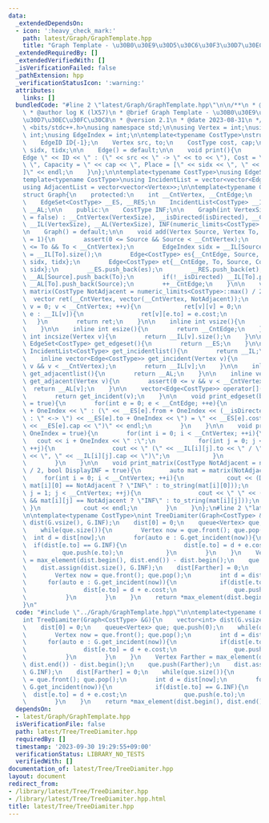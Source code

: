```yaml
---
data:
  _extendedDependsOn:
  - icon: ':heavy_check_mark:'
    path: latest/Graph/GraphTemplate.hpp
    title: "Graph Template - \u30B0\u30E9\u30D5\u30C6\u30F3\u30D7\u30EC\u30FC\u30C8"
  _extendedRequiredBy: []
  _extendedVerifiedWith: []
  _isVerificationFailed: false
  _pathExtension: hpp
  _verificationStatusIcon: ':warning:'
  attributes:
    links: []
  bundledCode: "#line 2 \"latest/Graph/GraphTemplate.hpp\"\n\n/**\n * @file GraphTemplate.hpp\n\
    \ * @author log K (lX57)\n * @brief Graph Template - \u30B0\u30E9\u30D5\u30C6\u30F3\
    \u30D7\u30EC\u30FC\u30C8\n * @version 2.1\n * @date 2023-08-31\n */\n\n#include\
    \ <bits/stdc++.h>\nusing namespace std;\n\nusing Vertex = int;\nusing EdgeID =\
    \ int;\nusing EdgeIndex = int;\n\ntemplate<typename CostType>\nstruct Edge{\n\
    \    EdgeID ID{-1};\n    Vertex src, to;\n    CostType cost, cap;\n    EdgeIndex\
    \ sidx, tidx;\n\n    Edge() = default;\n\n    void print(){\n        cerr << \"\
    Edge \" << ID << \" : (\" << src << \" -> \" << to << \"), Cost = \" << cost <<\
    \ \", Capacity = \" << cap << \", Place = [\" << sidx << \", \" << tidx << \"\
    ]\" << endl;\n    }\n};\n\ntemplate<typename CostType>\nusing EdgeSet = vector<Edge<CostType>>;\n\
    template<typename CostType>\nusing IncidentList = vector<vector<Edge<CostType>>>;\n\
    using AdjacentList = vector<vector<Vertex>>;\n\ntemplate<typename CostType>\n\
    struct Graph{\n    protected:\n    int __CntVertex, __CntEdge;\n    bool __isDirected;\n\
    \    EdgeSet<CostType> __ES, __RES;\n    IncidentList<CostType> __IL;\n    AdjacentList\
    \ __AL;\n\n    public:\n    CostType INF;\n\n    Graph(int VertexSize, bool isDirected\
    \ = false) : __CntVertex(VertexSize), __isDirected(isDirected), __CntEdge(0),\
    \ __IL(VertexSize), __AL(VertexSize), INF(numeric_limits<CostType>::max() / 2){}\n\
    \n    Graph() = default;\n\n    void add(Vertex Source, Vertex To, CostType Cost\
    \ = 1){\n        assert(0 <= Source && Source < __CntVertex);\n        assert(0\
    \ <= To && To < __CntVertex);\n        EdgeIndex sidx = __IL[Source].size(), tidx\
    \ = __IL[To].size();\n        Edge<CostType> es{__CntEdge, Source, To, Cost, 1,\
    \ sidx, tidx};\n        Edge<CostType> et{__CntEdge, To, Source, Cost, 1, tidx,\
    \ sidx};\n        __ES.push_back(es);\n        __RES.push_back(et);\n        __IL[Source].push_back(es),\
    \ __AL[Source].push_back(To);\n        if(!__isDirected) __IL[To].push_back(et),\
    \ __AL[To].push_back(Source);\n        ++__CntEdge;\n    }\n\n    vector<vector<CostType>>\
    \ matrix(CostType NotAdjacent = numeric_limits<CostType>::max() / 2){\n      \
    \  vector ret(__CntVertex, vector(__CntVertex, NotAdjacent));\n        for(Vertex\
    \ v = 0; v < __CntVertex; ++v){\n            ret[v][v] = 0;\n            for(auto\
    \ e : __IL[v]){\n                ret[v][e.to] = e.cost;\n            }\n     \
    \   }\n        return ret;\n    }\n\n    inline int vsize(){\n        return __CntVertex;\n\
    \    }\n\n    inline int esize(){\n        return __CntEdge;\n    }\n\n    inline\
    \ int incsize(Vertex v){\n        return __IL[v].size();\n    }\n\n    inline\
    \ EdgeSet<CostType> get_edgeset(){\n        return __ES;\n    }\n\n    inline\
    \ IncidentList<CostType> get_incidentlist(){\n        return __IL;\n    }\n\n\
    \    inline vector<Edge<CostType>> get_incident(Vertex v){\n        assert(0 <=\
    \ v && v < __CntVertex);\n        return __IL[v];\n    }\n\n    inline AdjacentList\
    \ get_adjacentlist(){\n        return __AL;\n    }\n\n    inline vector<Vertex>\
    \ get_adjacent(Vertex v){\n        assert(0 <= v && v < __CntVertex);\n      \
    \  return __AL[v];\n    }\n\n    vector<Edge<CostType>> operator[](Vertex v){\n\
    \        return get_incident(v);\n    }\n\n    void print_edgeset(bool OneIndex\
    \ = true){\n        for(int e = 0; e < __CntEdge; ++e){\n            cout << e\
    \ + OneIndex << \" : (\" << __ES[e].from + OneIndex << (__isDirected ? \" -> \"\
    \ : \" <-> \") << __ES[e].to + OneIndex << \") = \" << __ES[e].cost << \" (\"\
    \ << __ES[e].cap << \")\" << endl;\n        }\n    }\n\n    void print_incidentlist(bool\
    \ OneIndex = true){\n        for(int i = 0; i < __CntVertex; ++i){\n         \
    \   cout << i + OneIndex << \" :\";\n            for(int j = 0; j < __IL[i].size();\
    \ ++j){\n                cout << \" (\" << __IL[i][j].to << \" / \" << __IL[i][j].cost\
    \ << \", \" << __IL[i][j].cap << \")\";\n            }\n            cout << endl;\n\
    \        }\n    }\n\n    void print_matrix(CostType NotAdjacent = numeric_limits<CostType>::max()\
    \ / 2, bool DisplayINF = true){\n        auto mat = matrix(NotAdjacent);\n   \
    \     for(int i = 0; i < __CntVertex; ++i){\n            cout << (DisplayINF &&\
    \ mat[i][0] == NotAdjacent ? \"INF\" : to_string(mat[i][0]));\n            for(int\
    \ j = 1; j < __CntVertex; ++j){\n                cout << \" \" << (DisplayINF\
    \ && mat[i][j] == NotAdjacent ? \"INF\" : to_string(mat[i][j]));\n           \
    \ }\n            cout << endl;\n        }\n    }\n};\n#line 2 \"latest/Tree/TreeDiamiter.hpp\"\
    \n\ntemplate<typename CostType>\nint TreeDiamiter(Graph<CostType> &G){\n    vector<int>\
    \ dist(G.vsize(), G.INF);\n    dist[0] = 0;\n    queue<Vertex> que; que.push(0);\n\
    \    while(que.size()){\n        Vertex now = que.front(); que.pop();\n      \
    \  int d = dist[now];\n        for(auto e : G.get_incident(now)){\n          \
    \  if(dist[e.to] == G.INF){\n                dist[e.to] = d + e.cost;\n      \
    \          que.push(e.to);\n            }\n        }\n    }\n    Vertex Farther\
    \ = max_element(dist.begin(), dist.end()) - dist.begin();\n    que.push(Farther);\n\
    \    dist.assign(dist.size(), G.INF);\n    dist[Farther] = 0;\n    while(que.size()){\n\
    \        Vertex now = que.front(); que.pop();\n        int d = dist[now];\n  \
    \      for(auto e : G.get_incident(now)){\n            if(dist[e.to] == G.INF){\n\
    \                dist[e.to] = d + e.cost;\n                que.push(e.to);\n \
    \           }\n        }\n    }\n    return *max_element(dist.begin(), dist.end());\n\
    }\n"
  code: "#include \"../Graph/GraphTemplate.hpp\"\n\ntemplate<typename CostType>\n\
    int TreeDiamiter(Graph<CostType> &G){\n    vector<int> dist(G.vsize(), G.INF);\n\
    \    dist[0] = 0;\n    queue<Vertex> que; que.push(0);\n    while(que.size()){\n\
    \        Vertex now = que.front(); que.pop();\n        int d = dist[now];\n  \
    \      for(auto e : G.get_incident(now)){\n            if(dist[e.to] == G.INF){\n\
    \                dist[e.to] = d + e.cost;\n                que.push(e.to);\n \
    \           }\n        }\n    }\n    Vertex Farther = max_element(dist.begin(),\
    \ dist.end()) - dist.begin();\n    que.push(Farther);\n    dist.assign(dist.size(),\
    \ G.INF);\n    dist[Farther] = 0;\n    while(que.size()){\n        Vertex now\
    \ = que.front(); que.pop();\n        int d = dist[now];\n        for(auto e :\
    \ G.get_incident(now)){\n            if(dist[e.to] == G.INF){\n              \
    \  dist[e.to] = d + e.cost;\n                que.push(e.to);\n            }\n\
    \        }\n    }\n    return *max_element(dist.begin(), dist.end());\n}"
  dependsOn:
  - latest/Graph/GraphTemplate.hpp
  isVerificationFile: false
  path: latest/Tree/TreeDiamiter.hpp
  requiredBy: []
  timestamp: '2023-09-30 19:29:55+09:00'
  verificationStatus: LIBRARY_NO_TESTS
  verifiedWith: []
documentation_of: latest/Tree/TreeDiamiter.hpp
layout: document
redirect_from:
- /library/latest/Tree/TreeDiamiter.hpp
- /library/latest/Tree/TreeDiamiter.hpp.html
title: latest/Tree/TreeDiamiter.hpp
---
```


